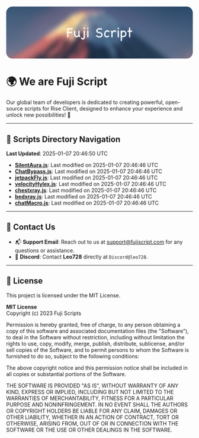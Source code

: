 ![Banner](.github/b.webp)

# 🌍 **We are Fuji Script**

Our global team of developers is dedicated to creating powerful, open-source scripts for Rise Client, designed to enhance your experience and unlock new possibilities! 🌟

---
<!-- SCRIPTS_NAVIGATION_START -->
## 📂 **Scripts Directory Navigation**

**Last Updated**: 2025-01-07 20:46:50 UTC

- **[SilentAura.js](scripts/SilentAura.js)**: Last modified on 2025-01-07 20:46:46 UTC
- **[ChatBypass.js](scripts/ChatBypass.js)**: Last modified on 2025-01-07 20:46:46 UTC
- **[jetpackFly.js](scripts/jetpackFly.js)**: Last modified on 2025-01-07 20:46:46 UTC
- **[velocityHylex.js](scripts/velocityHylex.js)**: Last modified on 2025-01-07 20:46:46 UTC
- **[chestxray.js](scripts/chestxray.js)**: Last modified on 2025-01-07 20:46:46 UTC
- **[bedxray.js](scripts/bedxray.js)**: Last modified on 2025-01-07 20:46:46 UTC
- **[chatMacro.js](scripts/chatMacro.js)**: Last modified on 2025-01-07 20:46:46 UTC

<!-- SCRIPTS_NAVIGATION_END -->

---

## 💬 **Contact Us**  
- 📬 **Support Email**: Reach out to us at [support@fujiscript.com](mailto:support@fujiscript.com) for any questions or assistance.  
- 💬 **Discord**: Contact **Leo728** directly at `Discord@leo728`.

---

## 📜 **License**

This project is licensed under the MIT License.  

**MIT License**  
Copyright (c) 2023 Fuji Scripts  

Permission is hereby granted, free of charge, to any person obtaining a copy of this software and associated documentation files (the "Software"), to deal in the Software without restriction, including without limitation the rights to use, copy, modify, merge, publish, distribute, sublicense, and/or sell copies of the Software, and to permit persons to whom the Software is furnished to do so, subject to the following conditions:  

The above copyright notice and this permission notice shall be included in all copies or substantial portions of the Software.  

THE SOFTWARE IS PROVIDED "AS IS", WITHOUT WARRANTY OF ANY KIND, EXPRESS OR IMPLIED, INCLUDING BUT NOT LIMITED TO THE WARRANTIES OF MERCHANTABILITY, FITNESS FOR A PARTICULAR PURPOSE AND NONINFRINGEMENT. IN NO EVENT SHALL THE AUTHORS OR COPYRIGHT HOLDERS BE LIABLE FOR ANY CLAIM, DAMAGES OR OTHER LIABILITY, WHETHER IN AN ACTION OF CONTRACT, TORT OR OTHERWISE, ARISING FROM, OUT OF OR IN CONNECTION WITH THE SOFTWARE OR THE USE OR OTHER DEALINGS IN THE SOFTWARE.  
